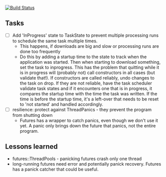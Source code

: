 [![Build Status](https://travis-ci.org/crates-io/criner.svg?branch=master)](https://travis-ci.org/crates-io/criner)

## Tasks

* [ ] Add 'InProgress' state to TaskState to prevent multiple processing runs to schedule the same task multiple times.
  * This happens, if downloads are big and slow or processing runs are done too frequently
  * Do this by adding a startup time to the state to track when the application was started. Then when starting to download something, set the task to inprogress.
    This has the problem that quitting while it is in progress will (probably not) call constructors in all cases (but validate that!). If constructors are called
    reliably, undo changes to the task on drop. If they are not reliable, have the task scheduler validate task states and if it encounters one that is in progress,
    it compares the startup time with the time the task was written. If the time is before the startup time, it's a left-over that needs to be reset to 'not started'
    and handled accordingly.
* [ ] resilience: protect against ThreadPanics - they prevent the program from shutting down
   * Futures has a wrapper to catch panics, even though we don't use it yet. A panic only brings down the future that panics, not the entire program.

## Lessons learned

* futures::ThreadPools - panicking futures crash only one thread
* long-running futures need error and potentially panick recovery. Futures has a panick catcher that could be useful.
